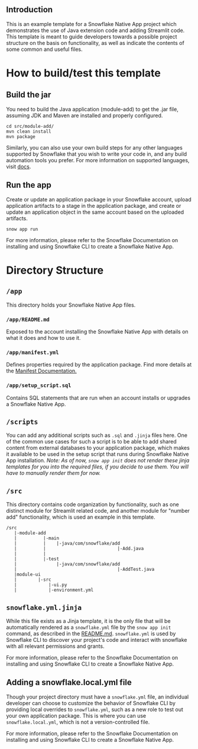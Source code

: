 ## Introduction

This is an example template for a Snowflake Native App project which demonstrates the use of Java extension code and adding Streamlit code. This template is meant to guide developers towards a possible project structure on the basis on functionality, as well as indicate the contents of some common and useful files. 


# How to build/test this template
## Build the jar
You need to build the Java application (module-add) to get the .jar file, assuming JDK and Maven are installed and properly configured. 
```
cd src/module-add/
mvn clean install
mvn package
```

Similarly, you can also use your own build steps for any other languages supported by Snowflake that you wish to write your code in, and any build automation tools you prefer. For more information on supported languages, visit [docs](https://docs.snowflake.com/en/developer-guide/stored-procedures-vs-udfs#label-sp-udf-languages).

## Run the app
Create or update an application package in your Snowflake account, upload application artifacts to a stage in the application package, and create or update an application object in the same account based on the uploaded artifacts.
```
snow app run
```

For more information, please refer to the Snowflake Documentation on installing and using Snowflake CLI to create a Snowflake Native App.  

# Directory Structure
## `/app`
This directory holds your Snowflake Native App files.

### `/app/README.md`
Exposed to the account installing the Snowflake Native App with details on what it does and how to use it.

### `/app/manifest.yml`
Defines properties required by the application package. Find more details at the [Manifest Documentation.](https://docs.snowflake.com/en/developer-guide/native-apps/creating-manifest)

### `/app/setup_script.sql`
Contains SQL statements that are run when an account installs or upgrades a Snowflake Native App.

## `/scripts`
You can add any additional scripts such as `.sql` and `.jinja` files here. One of the common use cases for such a script is to be able to add shared content from external databases to your application package, which makes it available to be used in the setup script that runs during Snowflake Native App installation. 
_Note: As of now, `snow app init` does not render these jinja templates for you into the required files, if you decide to use them. You will have to manually render them for now._


## `/src`
This directory contains code organization by functionality, such as one distinct module for Streamlit related code, and another module for "number add" functionality, which is used an example in this template. 
```
/src
   |-module-add
   |          |-main
   |          |    |-java/com/snowflake/add
   |          |                           |-Add.java
   |          |
   |          |-test
   |               |-java/com/snowflake/add
   |                                      |-AddTest.java
   |module-ui
   |        |-src
   |            |-ui.py
   |            |-environment.yml
```

## `snowflake.yml.jinja`
While this file exists as a Jinja template, it is the only file that will be automatically rendered as a `snowflake.yml` file by the `snow app init` command, as described in the [README.md](../README.md). `snowflake.yml` is used by Snowflake CLI to discover your project's code and interact with snowflake with all relevant permissions and grants.

For more information, please refer to the Snowflake Documentation on installing and using Snowflake CLI to create a Snowflake Native App. 

## Adding a snowflake.local.yml file
Though your project directory must have a `snowflake.yml` file, an individual developer can choose to customize the behavior of Snowflake CLI by providing local overrides to `snowflake.yml`, such as a new role to test out your own application package. This is where you can use `snowflake.local.yml`, which is not a version-controlled file.

For more information, please refer to the Snowflake Documentation on installing and using Snowflake CLI to create a Snowflake Native App. 